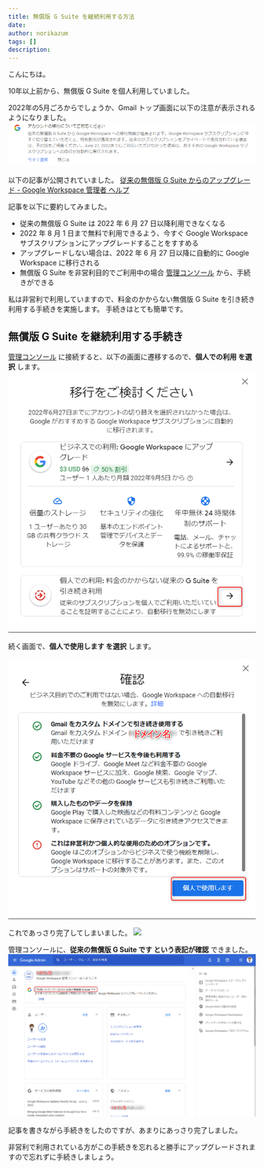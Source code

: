 ```yaml
---
title: 無償版 G Suite を継続利用する方法
date: 
author: norikazum
tags: []
description: 
---
```


こんにちは。

10年以上前から、無償版 G Suite を個人利用していました。

2022年の5月ごろからでしょうか、Gmail トップ画面に以下の注意が表示されるようになりました。
![](images/2022-06-05_21h22_09.png)

以下の記事が公開されていました。
[従来の無償版 G Suite からのアップグレード - Google Workspace 管理者 ヘルプ](https://support.google.com/a/answer/60217)

記事を以下に要約してみました。
- 従来の無償版 G Suite は 2022 年 6 月 27 日以降利用できなくなる
- 2022 年 8 月 1 日まで無料で利用できるよう、今すぐ Google Workspace サブスクリプションにアップグレードすることをすすめる
- アップグレードしない場合は、2022 年 6 月 27 日以降に自動的に Google Workspace に移行される
- 無償版 G Suite を非営利目的でご利用中の場合 [管理コンソール](https://admin.google.com/?utm_source=helpcenter) から、手続きができる

私は非営利で利用していますので、料金のかからない無償版 G Suite を引き続き利用する手続きを実施します。
手続きはとても簡単です。

## 無償版 G Suite を継続利用する手続き

[管理コンソール](https://admin.google.com/?utm_source=helpcenter) に接続すると、以下の画面に遷移するので、**個人での利用 を選択** します。
![](images/2022-06-05_22h24_20.png)

続く画面で、**個人で使用します を選択** します。

![](images/2022-06-05_22h26_21.png)

これであっさり完了してしまいました。
![](images/2022-06-05_22h27_49.png)

管理コンソールに、**従来の無償版 G Suite です という表記が確認** できました。
![](images/2022-06-05_22h29_04.png)

記事を書きながら手続きをしたのですが、あまりにあっさり完了しました。

非営利で利用されている方がこの手続きを忘れると勝手にアップグレードされますので忘れずに手続きしましょう。

